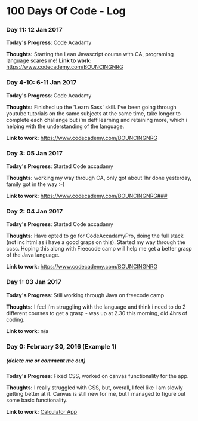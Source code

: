 # 100 Days Of Code - Log

### Day 11: 12 Jan 2017


**Today's Progress**: Code Acadamy 

**Thoughts:** Starting the Lean Javascript course with CA, programing language scares me!
**Link to work:** https://www.codecademy.com/BOUNCINGNRG

### Day 4-10: 6-11 Jan 2017


**Today's Progress**: Code Acadamy 

**Thoughts:** Finished up the 'Learn Sass' skill. I've been going through youtube tutorials on the same subjects at the same time, take longer to complete each challange but i'm deff learning and retaining more, which i helping with the understanding of the language.

**Link to work:** https://www.codecademy.com/BOUNCINGNRG

### Day 3: 05 Jan 2017


**Today's Progress**: Started Code accadamy

**Thoughts:** working my way through CA, only got about 1hr done yesterday, family got in the way :-)

**Link to work:** https://www.codecademy.com/BOUNCINGNRG### 


### Day 2: 04 Jan 2017


**Today's Progress**: Started Code accadamy

**Thoughts:** Have opted to go for CodeAccadamyPro, doing the full stack (not inc html as i have a good graps on this). Started my way through the ccsc. Hoping this along with Freecode camp will help me get a better grasp of the Java language.

**Link to work:** https://www.codecademy.com/BOUNCINGNRG

### Day 1: 03 Jan 2017


**Today's Progress**: Still working through Java on freecode camp

**Thoughts:** I feel i'm struggling with the language and think i need to do 2 different courses to get a grasp - was up at 2.30 this morning, did 4hrs of coding.

**Link to work:** n/a

### Day 0: February 30, 2016 (Example 1)
##### (delete me or comment me out)

**Today's Progress**: Fixed CSS, worked on canvas functionality for the app.

**Thoughts:** I really struggled with CSS, but, overall, I feel like I am slowly getting better at it. Canvas is still new for me, but I managed to figure out some basic functionality.

**Link to work:** [Calculator App](http://www.example.com)


